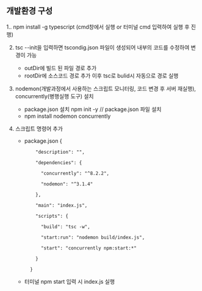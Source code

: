 
## 개발환경 구성


1.. npm install -g typescript (cmd창에서 실행 or 터미널 cmd 입력하여 실행 후 진행)


2. tsc --init을 입력하면 tscondig.json 파일이 생성되어 내부의 코드를 수정하여 변경이 가능
    - outDir에 빌드 된 파일 경로 추가
    - rootDir에 소스코드 경로 추가
    이후 tsc로 bulid시 자동으로 경로 실행

3. nodemon(개발과정에서 사용하는 스크립트 모니터링, 코드 변경 후 서버 재실행), concurrently(병행실행 도구) 설치
    - package.json 설치
        npm init -y //  package.json 파일 설치
    - npm install nodemon concurrently

 4. 스크립트 명령어 추가
    - package.json
          {
      
              "description": "",
      
              "dependencies": {
      
                "concurrently": "^8.2.2",
      
                "nodemon": "^3.1.4"
      
              },
      
              "main": "index.js",
      
              "scripts": {
      
                "build": "tsc -w",
      
                "start:run": "nodemon build/index.js",
      
                "start": "concurrently npm:start:*"
      
              }
      
            }

    * 터미널 npm start 입력 시 index.js 실행

      

